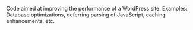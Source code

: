 Code aimed at improving the performance of a WordPress site.
Examples: Database optimizations, deferring parsing of JavaScript, caching enhancements, etc.
